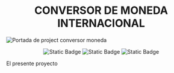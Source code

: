 <h1 align="center"> CONVERSOR DE MONEDA INTERNACIONAL </h1>

![Portada de project conversor moneda](https://github.com/user-attachments/assets/0e9558d2-0cac-4132-bcaa-911ac8699f50)
<p align="center">
<img alt="Static Badge" src="https://img.shields.io/badge/Release%20date-October%202024-green">    <img alt="Static Badge" src="https://img.shields.io/badge/version-1.0-blue">    <img alt="Static Badge" src="https://img.shields.io/badge/STATUS%20-%20EN%20DESARROLLO%20-%20Green">
</p>

El presente proyecto 


